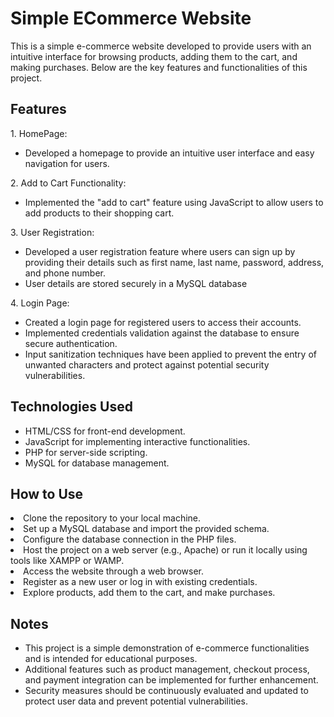 <h1>Simple ECommerce Website</h1>
<p>This is a simple e-commerce website developed to provide users with an intuitive interface for browsing products, adding them to the cart, and making purchases. 
  Below are the key features and functionalities of this project.</p>
<h2>Features</h2>
<p>1. HomePage:</p>
<ul>
  <li>
    Developed a homepage to provide an intuitive user interface and easy navigation for users.
  </li>
</ul>

<p>2. Add to Cart Functionality:</p>
<ul>
<li>Implemented the "add to cart" feature using JavaScript to allow users to add products to their shopping cart.</li>
</ul>

<p>3. User Registration:</p>
<ul>
  <li>
  Developed a user registration feature where users can sign up by providing their details such as first name, last name, password, address, and phone number.
  </li>
  <li>
    User details are stored securely in a MySQL database
  </li>
</ul>

<p>4. Login Page:</p>
<ul>
  <li>
    Created a login page for registered users to access their accounts.
  </li>
  <li>
    Implemented credentials validation against the database to ensure secure authentication.
  </li>
<li>
  Input sanitization techniques have been applied to prevent the entry of unwanted characters and protect against potential security vulnerabilities.
  </li>
</ul>

<h2>Technologies Used</h2>
<ul>
  <li>
  HTML/CSS for front-end development.
  </li>
  <li>
JavaScript for implementing interactive functionalities.
  </li>
  <li>
PHP for server-side scripting.
  </li>
  <li>
MySQL for database management.    
  </li>
</ul>

<h2>How to Use</h2>
<li>
Clone the repository to your local machine.
</li>
<li>
Set up a MySQL database and import the provided schema.
</li>
<li>
 Configure the database connection in the PHP files. 
</li>
<li>Host the project on a web server (e.g., Apache) or run it locally using tools like XAMPP or WAMP.</li>
<li>
Access the website through a web browser.
</li>
<li>
Register as a new user or log in with existing credentials.
</li>
<li>
Explore products, add them to the cart, and make purchases.
</li>

<h2>Notes</h2>
<ul>
  <li>This project is a simple demonstration of e-commerce functionalities and is intended for educational purposes.</li>
  <li>Additional features such as product management, checkout process, and payment integration can be implemented for further enhancement.</li>
  <li>Security measures should be continuously evaluated and updated to protect user data and prevent potential vulnerabilities.</li>
</ul>
